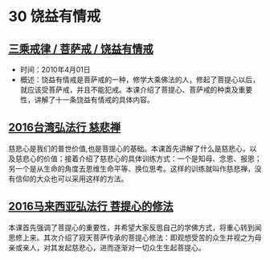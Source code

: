 # 30 饶益有情戒

## [三乘戒律 / 菩萨戒 / 饶益有情戒](https://www.fohuifayu.com/index.php/huideng-jiangtang/sancheng-jielv/pusa-jie/469-l10003)

- 时间：2010年4月01日
- 概述：饶益有情戒是菩萨戒的一种，修学大乘佛法的人，修起了菩提心以后，就应该受菩萨戒，并且不能犯戒。本课介绍了菩提心、菩萨戒的种类及重要性，讲解了十一条饶益有情戒的具体内容。

## [2016台湾弘法行 慈悲禅](https://www.fohuifayu.com/index.php/huideng-jiangtang/huanqiu-xilie/taiwan-diqu/1157-l16028)

慈悲心是我们的普世价值,也是菩提心的基础。本课首先讲解了什么是慈悲心，以及慈悲心的价值；接着介绍了慈悲心的具体训练方式：一个是知母、念恩、报恩；另一个是从生命的角度去思维生命平等、换位思考。这样的训练就叫作慈悲禅，没有信仰的大众也可以采用这样的方法。

## [2016马来西亚弘法行 菩提心的修法](https://www.fohuifayu.com/index.php/huideng-jiangtang/huanqiu-xilie/malai-xiya/1113-l16018)

本课首先强调了菩提心的重要性，并希望大家反思自己的学佛方式，将重心转到闻思修上来。其次介绍了寂天菩萨传承的菩提心修法：即观想受苦的众生并视之为母亲或亲人，对其发起慈悲心，进而逐渐对一切众生生起菩提心。